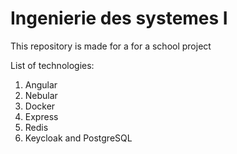 # Ingenierie des systemes I
 
This repository is made for a for a school project

List of technologies:
1. Angular
2. Nebular
3. Docker
4. Express
5. Redis
6. Keycloak and PostgreSQL
